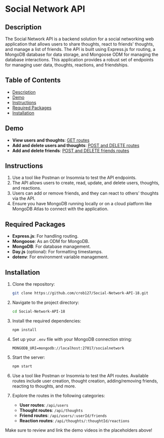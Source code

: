 # Social Network API

## Description

The Social Network API is a backend solution for a social networking web application that allows users to share thoughts, react to friends' thoughts, and manage a list of friends. The API is built using Express.js for routing, a MongoDB database for data storage, and Mongoose ODM for managing the database interactions. This application provides a robust set of endpoints for managing user data, thoughts, reactions, and friendships.

## Table of Contents

- [Description](#description)
- [Demo](#demo)
- [Instructions](#instructions)
- [Required Packages](#required-packages)
- [Installation](#installation)

## Demo

- **View users and thoughts**: [GET routes](./assets/GET-routes.mp4)
- **Add and delete users and thoughts**: [POST and DELETE routes](./assets/POST-DELETE-routes.mp4)
- **Add and delete friends**: [POST and DELETE friends routes](./assets/Friends-routes.mp4)

## Instructions

1. Use a tool like Postman or Insomnia to test the API endpoints.
2. The API allows users to create, read, update, and delete users, thoughts, and reactions.
3. Users can add or remove friends, and they can react to others' thoughts via the API.
4. Ensure you have MongoDB running locally or on a cloud platform like MongoDB Atlas to connect with the application.

## Required Packages

- **Express.js**: For handling routing.
- **Mongoose**: As an ODM for MongoDB.
- **MongoDB**: For database management.
- **Day.js** (optional): For formatting timestamps.
- **dotenv**: For environment variable management.
  
## Installation

1. Clone the repository:
    ```bash
    git clone https://github.com/crob127/Social-Network-API-18.git
    ```

2. Navigate to the project directory:
    ```bash
    cd Social-Network-API-18
    ```

3. Install the required dependencies:
    ```bash
    npm install
    ```

4. Set up your `.env` file with your MongoDB connection string:
    ```env
    MONGODB_URI=mongodb://localhost:27017/socialnetwork
    ```

5. Start the server:
    ```bash
    npm start
    ```

6. Use a tool like Postman or Insomnia to test the API routes. Available routes include user creation, thought creation, adding/removing friends, reacting to thoughts, and more.

7. Explore the routes in the following categories:
    - **User routes**: `/api/users`
    - **Thought routes**: `/api/thoughts`
    - **Friend routes**: `/api/users/:userId/friends`
    - **Reaction routes**: `/api/thoughts/:thoughtId/reactions`

Make sure to review and link the demo videos in the placeholders above!
